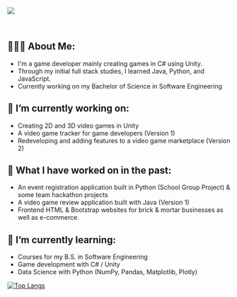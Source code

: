 
<p align=”center”>
<img src=https://github.com/sarahsotomayor/sarahsotomayor/assets/116047642/ec66ab4a-26d3-408a-815e-64ff284fcbe5>

</p>

<br>

## 👩🏻‍💻 About Me:

* I'm a game developer mainly creating games in C# using Unity.
* Through my initial full stack studies, I learned Java, Python, and JavaScript.
* Currently working on my Bachelor of Science in Software Engineering

## 🔭 I’m currently working on: 

* Creating 2D and 3D video games in Unity
* A video game tracker for game developers (Version 1)
* Redeveloping and adding features to a video game marketplace (Version 2)

## 🎉 What I have worked on in the past:
* An event registration application built in Python (School Group Project) & some team hackathon projects
* A video game review application built with Java (Version 1)
* Frontend HTML & Bootstrap websites for brick & mortar businesses as well as e-commerce. 

## 🌱 I’m currently learning: 

* Courses for my B.S. in Software Engineering
* Game development with C# / Unity
* Data Science with Python (NumPy, Pandas, Matplotlib, Plotly)


[![Top Langs](https://github-readme-stats.vercel.app/api/top-langs/?username=sarahsotomayor&layout=compact&theme=dark#gh-dark-mode-only)](https://github.com/sarahsotomayor)
